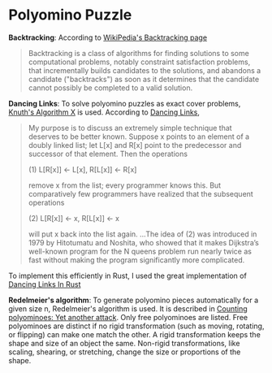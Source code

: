 # Polyomino Puzzle

**Backtracking**: According to [WikiPedia's Backtracking page](https://en.wikipedia.org/wiki/Backtracking) 
> Backtracking is a class of algorithms for finding solutions to some computational problems, notably constraint satisfaction problems, that incrementally builds candidates to the solutions, and abandons a candidate ("backtracks") as soon as it determines that the candidate cannot possibly be completed to a valid solution.

**Dancing Links**: To solve polyomino puzzles as exact cover problems, [Knuth's Algorithm X](https://en.wikipedia.org/wiki/Knuth%27s_Algorithm_X) is used. According to [Dancing Links](https://doi.org/10.48550/arXiv.cs/0011047), 
> My purpose is to discuss an extremely simple technique that deserves to be better known. Suppose x points to an element of a doubly linked list; let L[x] and R[x] point to the predecessor and successor of that element. Then the operations
> 
> (1) L[R[x]] ← L[x], R[L[x]] ← R[x]
> 
> remove x from the list; every programmer knows this. But comparatively few programmers have realized that the subsequent operations
> 
> (2) L[R[x]] ← x, R[L[x]] ← x
> 
> will put x back into the list again. ...The idea of (2) was introduced in 1979 by Hitotumatu and Noshita, who showed that it makes Dijkstra’s well-known program for the N queens problem run nearly twice as fast without making the program significantly more complicated.

To implement this efficiently in Rust, I used the great implementation of [Dancing Links In Rust](https://ferrous-systems.com/blog/dlx-in-rust/)


**Redelmeier's algorithm**: To generate polyomino pieces automatically for a given size n, Redelmeier's algorithm is used. It is described in [Counting polyominoes: Yet another attack](https://doi.org/10.1016/0012-365X(81)90237-5). Only free polyominoes are listed. Free polyominoes are distinct if no rigid transformation (such as moving, rotating, or flipping) can make one match the other. A rigid transformation keeps the shape and size of an object the same. Non-rigid transformations, like scaling, shearing, or stretching, change the size or proportions of the shape.




